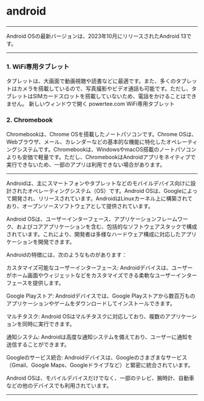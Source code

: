 
###
# android
### 


---

Android OSの最新バージョンは、2023年10月にリリースされたAndroid 13です。

---

### 1. WiFi専用タブレット

タブレットは、大画面で動画視聴や読書などに最適です。また、多くのタブレットはカメラを搭載しているので、写真撮影やビデオ通話も可能です。ただし、タブレットはSIMカードスロットを搭載していないため、電話をかけることはできません。
新しいウィンドウで開く
powertee.com
WiFi専用タブレット

### 2. Chromebook

Chromebookは、Chrome OSを搭載したノートパソコンです。Chrome OSは、Webブラウザ、メール、カレンダーなどの基本的な機能に特化したオペレーティングシステムです。Chromebookは、WindowsやmacOS搭載のノートパソコンよりも安価で軽量です。ただし、ChromebookはAndroidアプリをネイティブで実行できないため、一部のアプリは利用できない場合があります。


---

Androidは、主にスマートフォンやタブレットなどのモバイルデバイス向けに設計されたオペレーティングシステム（OS）です。Android OSは、Googleによって開発され、リリースされています。AndroidはLinuxカーネル上に構築されており、オープンソースソフトウェアとして提供されています。

Android OSは、ユーザーインターフェース、アプリケーションフレームワーク、およびコアアプリケーションを含む、包括的なソフトウェアスタックで構成されています。これにより、開発者は多様なハードウェア構成に対応したアプリケーションを開発できます。

Androidの特徴には、次のようなものがあります：

カスタマイズ可能なユーザーインターフェース: Androidデバイスは、ユーザーがホーム画面やウィジェットなどをカスタマイズできる柔軟なユーザーインターフェースを提供します。

Google Playストア: Androidデバイスでは、Google Playストアから数百万ものアプリケーションやゲームをダウンロードしてインストールできます。

マルチタスク: Android OSはマルチタスクに対応しており、複数のアプリケーションを同時に実行できます。

通知システム: Androidは高度な通知システムを備えており、ユーザーに通知を送信することができます。

Googleのサービス統合: Androidデバイスは、Googleのさまざまなサービス（Gmail、Google Maps、Googleドライブなど）と緊密に統合されています。

Android OSは、モバイルデバイスだけでなく、一部のテレビ、腕時計、自動車などの他のデバイスでも利用されています。

---
